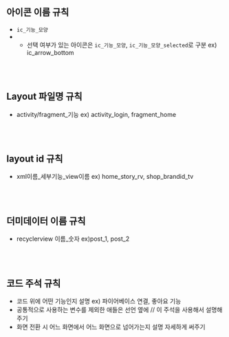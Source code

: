 ## 아이콘 이름 규칙
- `ic_기능_모양`
- - 선택 여부가 있는 아이콘은 `ic_기능_모양`, `ic_기능_모양_selected`로 구분
ex) ic_arrow_bottom

<br/><br/>

## Layout 파일명 규칙
- activity/fragment_기능
ex) activity_login, fragment_home

<br/><br/>

## layout id 규칙
- xml이름_세부기능_view이름
ex) home_story_rv, shop_brandid_tv

<br/><br/>

## 더미데이터 이름 규칙
- recyclerview 이름_숫자
ex)post_1, post_2

<br/><br/>

## 코드 주석 규칙
- 코드 위에 어떤 기능인지 설명 
ex) 파이어베이스 연결, 좋아요 기능
- 공통적으로 사용하는 변수를 제외한 애들은 선언 옆에 // 이 주석을 사용해서 설명해주기
- 화면 전환 시 어느 화면에서 어느 화면으로 넘어가는지 설명 자세하게 써주기

